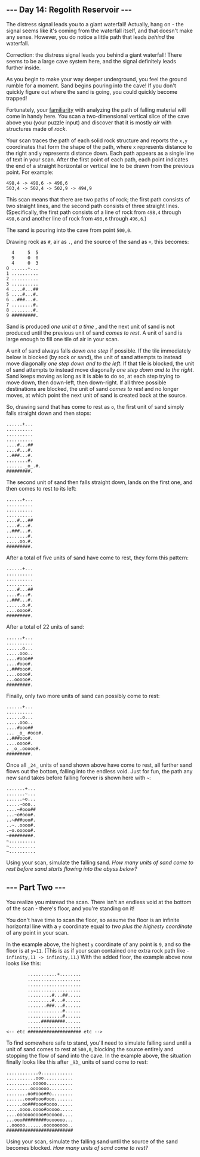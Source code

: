 ## \--- Day 14: Regolith Reservoir ---

The distress signal leads you to a giant waterfall! Actually, hang on - the
signal seems like it's coming from the waterfall itself, and that doesn't make
any sense. However, you do notice a little path that leads _behind_ the
waterfall.

Correction: the distress signal leads you behind a giant waterfall! There
seems to be a large cave system here, and the signal definitely leads further
inside.

As you begin to make your way deeper underground, you feel the ground rumble
for a moment. Sand begins pouring into the cave! If you don't quickly figure
out where the sand is going, you could quickly become trapped!

Fortunately, your [familiarity](/2018/day/17) with analyzing the path of
falling material will come in handy here. You scan a two-dimensional vertical
slice of the cave above you (your puzzle input) and discover that it is mostly
_air_ with structures made of _rock_.

Your scan traces the path of each solid rock structure and reports the `x,y`
coordinates that form the shape of the path, where `x` represents distance to
the right and `y` represents distance down. Each path appears as a single line
of text in your scan. After the first point of each path, each point indicates
the end of a straight horizontal or vertical line to be drawn from the
previous point. For example:

    
    
    498,4 -> 498,6 -> 496,6
    503,4 -> 502,4 -> 502,9 -> 494,9
    

This scan means that there are two paths of rock; the first path consists of
two straight lines, and the second path consists of three straight lines.
(Specifically, the first path consists of a line of rock from `498,4` through
`498,6` and another line of rock from `498,6` through `496,6`.)

The sand is pouring into the cave from point `500,0`.

Drawing rock as `#`, air as `.`, and the source of the sand as `+`, this
becomes:

    
    
      4     5  5
      9     0  0
      4     0  3
    0 ......+...
    1 ..........
    2 ..........
    3 ..........
    4 ....#...##
    5 ....#...#.
    6 ..###...#.
    7 ........#.
    8 ........#.
    9 #########.
    

Sand is produced _one unit at a time_ , and the next unit of sand is not
produced until the previous unit of sand _comes to rest_. A unit of sand is
large enough to fill one tile of air in your scan.

A unit of sand always falls _down one step_ if possible. If the tile
immediately below is blocked (by rock or sand), the unit of sand attempts to
instead move diagonally _one step down and to the left_. If that tile is
blocked, the unit of sand attempts to instead move diagonally _one step down
and to the right_. Sand keeps moving as long as it is able to do so, at each
step trying to move down, then down-left, then down-right. If all three
possible destinations are blocked, the unit of sand _comes to rest_ and no
longer moves, at which point the next unit of sand is created back at the
source.

So, drawing sand that has come to rest as `o`, the first unit of sand simply
falls straight down and then stops:

    
    
    ......+...
    ..........
    ..........
    ..........
    ....#...##
    ....#...#.
    ..###...#.
    ........#.
    ...... _o_.#.
    #########.
    

The second unit of sand then falls straight down, lands on the first one, and
then comes to rest to its left:

    
    
    ......+...
    ..........
    ..........
    ..........
    ....#...##
    ....#...#.
    ..###...#.
    ........#.
    .....oo.#.
    #########.
    

After a total of five units of sand have come to rest, they form this pattern:

    
    
    ......+...
    ..........
    ..........
    ..........
    ....#...##
    ....#...#.
    ..###...#.
    ......o.#.
    ....oooo#.
    #########.
    

After a total of 22 units of sand:

    
    
    ......+...
    ..........
    ......o...
    .....ooo..
    ....#ooo##
    ....#ooo#.
    ..###ooo#.
    ....oooo#.
    ...ooooo#.
    #########.
    

Finally, only two more units of sand can possibly come to rest:

    
    
    ......+...
    ..........
    ......o...
    .....ooo..
    ....#ooo##
    ... _o_ #ooo#.
    ..###ooo#.
    ....oooo#.
    . _o_.ooooo#.
    #########.
    

Once all `_24_` units of sand shown above have come to rest, all further sand
flows out the bottom, falling into the endless void. Just for fun, the path
any new sand takes before falling forever is shown here with `~`:

    
    
    .......+...
    .......~...
    ......~o...
    .....~ooo..
    ....~#ooo##
    ...~o#ooo#.
    ..~###ooo#.
    ..~..oooo#.
    .~o.ooooo#.
    ~#########.
    ~..........
    ~..........
    ~..........
    

Using your scan, simulate the falling sand. _How many units of sand come to
rest before sand starts flowing into the abyss below?_






## \--- Part Two ---

You realize you misread the scan. There isn't an endless void at the bottom of
the scan - there's floor, and you're standing on it!

You don't have time to scan the floor, so assume the floor is an infinite
horizontal line with a `y` coordinate equal to _two plus the highest`y`
coordinate_ of any point in your scan.

In the example above, the highest `y` coordinate of any point is `9`, and so
the floor is at `y=11`. (This is as if your scan contained one extra rock path
like `-infinity,11 -> infinity,11`.) With the added floor, the example above
now looks like this:

    
    
            ...........+........
            ....................
            ....................
            ....................
            .........#...##.....
            .........#...#......
            .......###...#......
            .............#......
            .............#......
            .....#########......
            ....................
    <-- etc #################### etc -->
    

To find somewhere safe to stand, you'll need to simulate falling sand until a
unit of sand comes to rest at `500,0`, blocking the source entirely and
stopping the flow of sand into the cave. In the example above, the situation
finally looks like this after `_93_` units of sand come to rest:

    
    
    ............o............
    ...........ooo...........
    ..........ooooo..........
    .........ooooooo.........
    ........oo#ooo##o........
    .......ooo#ooo#ooo.......
    ......oo###ooo#oooo......
    .....oooo.oooo#ooooo.....
    ....oooooooooo#oooooo....
    ...ooo#########ooooooo...
    ..ooooo.......ooooooooo..
    #########################
    

Using your scan, simulate the falling sand until the source of the sand
becomes blocked. _How many units of sand come to rest?_

